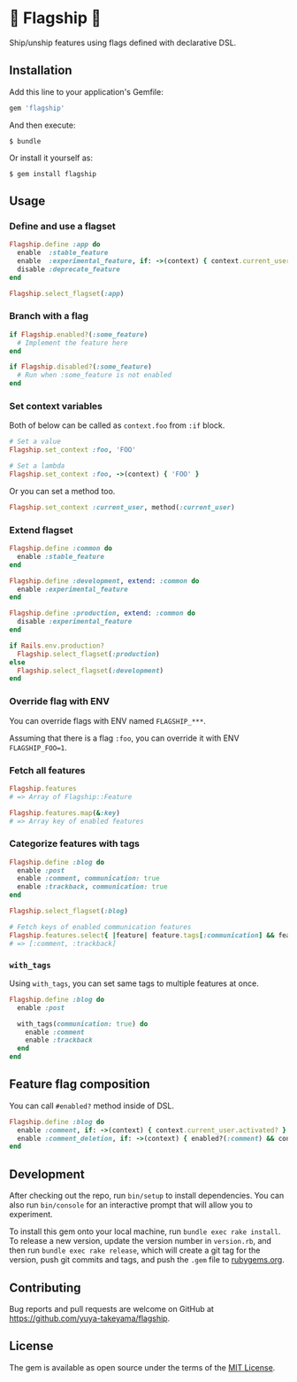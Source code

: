 # :flags: Flagship :ship:

Ship/unship features using flags defined with declarative DSL.

## Installation

Add this line to your application's Gemfile:

```ruby
gem 'flagship'
```

And then execute:

    $ bundle

Or install it yourself as:

    $ gem install flagship

## Usage

### Define and use a flagset

```rb
Flagship.define :app do
  enable  :stable_feature
  enable  :experimental_feature, if: ->(context) { context.current_user.staff? }
  disable :deprecate_feature
end

Flagship.select_flagset(:app)
```

### Branch with a flag

```rb
if Flagship.enabled?(:some_feature)
  # Implement the feature here
end

if Flagship.disabled?(:some_feature)
  # Run when :some_feature is not enabled
end
```

### Set context variables

Both of below can be called as `context.foo` from `:if` block.

```rb
# Set a value
Flagship.set_context :foo, 'FOO'

# Set a lambda
Flagship.set_context :foo, ->(context) { 'FOO' }
```

Or you can set a method too.

```rb
Flagship.set_context :current_user, method(:current_user)
```

### Extend flagset

```rb
Flagship.define :common do
  enable :stable_feature
end

Flagship.define :development, extend: :common do
  enable :experimental_feature
end

Flagship.define :production, extend: :common do
  disable :experimental_feature
end

if Rails.env.production?
  Flagship.select_flagset(:production)
else
  Flagship.select_flagset(:development)
end
```

### Override flag with ENV

You can override flags with ENV named `FLAGSHIP_***`.

Assuming that there is a flag `:foo`, you can override it with ENV `FLAGSHIP_FOO=1`.

### Fetch all features

```rb
Flagship.features
# => Array of Flagship::Feature

Flagship.features.map(&:key)
# => Array key of enabled features
```

### Categorize features with tags

```rb
Flagship.define :blog do
  enable :post
  enable :comment, communication: true
  enable :trackback, communication: true
end

Flagship.select_flagset(:blog)

# Fetch keys of enabled communication features
Flagship.features.select{ |feature| feature.tags[:communication] && feature.enabled? }.map(&:key)
# => [:comment, :trackback]
```

### `with_tags`

Using `with_tags`, you can set same tags to multiple features at once.

```rb
Flagship.define :blog do
  enable :post

  with_tags(communication: true) do
    enable :comment
    enable :trackback
  end
end
```

## Feature flag composition

You can call `#enabled?` method inside of DSL.

```rb
Flagship.define :blog do
  enable :comment, if: ->(context) { context.current_user.activated? }
  enable :comment_deletion, if: ->(context) { enabled?(:comment) && context.current_user.moderator? }
end
```

## Development

After checking out the repo, run `bin/setup` to install dependencies. You can also run `bin/console` for an interactive prompt that will allow you to experiment.

To install this gem onto your local machine, run `bundle exec rake install`. To release a new version, update the version number in `version.rb`, and then run `bundle exec rake release`, which will create a git tag for the version, push git commits and tags, and push the `.gem` file to [rubygems.org](https://rubygems.org).

## Contributing

Bug reports and pull requests are welcome on GitHub at https://github.com/yuya-takeyama/flagship.


## License

The gem is available as open source under the terms of the [MIT License](http://opensource.org/licenses/MIT).

